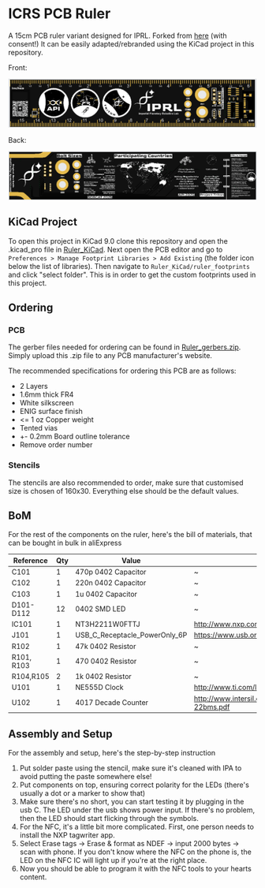 # ICRS PCB Ruler

A 15cm PCB ruler variant designed for IPRL. Forked from [here](https://github.com/ben5049/ICRS-PCB-Ruler) (with consent!) It can be easily adapted/rebranded using the KiCad project in this repository.

Front:

![image](Media/IPRL_front_2025.png)

Back:

![image](Media/IPRL_back_2025.png)

## KiCad Project
To open this project in KiCad 9.0 clone this repository and open the .kicad_pro file in [Ruler_KiCad](Ruler_KiCad). Next open the PCB editor and go to `Preferences > Manage Footprint Libraries > Add Existing` (the folder icon below the list of libraries). Then navigate to `Ruler_KiCad/ruler_footprints` and click "select folder". This is in order to get the custom footprints used in this project.

## Ordering
### PCB
The gerber files needed for ordering can be found in [Ruler_gerbers.zip](https://github.com/Imperial-Planetary-Robotics-Lab/IPRL_Merch_2024-25/blob/main/IPRL_2025_Ruler/PCB_RULER_IPRL_2025/PCB_RULER_IPRL_2025_GERBER.zip). Simply upload this .zip file to any PCB manufacturer's website.

The recommended specifications for ordering this PCB are as follows:
* 2 Layers
* 1.6mm thick FR4
* White silkscreen
* ENIG surface finish
* <= 1 oz Copper weight
* Tented vias
* +- 0.2mm Board outline tolerance
* Remove order number

### Stencils

The stencils are also recommended to order, make sure that customised size is chosen of 160x30. Everything else should be the default values.

## BoM

For the rest of the components on the ruler, here's the bill of materials, that can be bought in bulk in aliExpress

| Reference  | Qty | Value                         | Datasheet                                                                       |
|------------|-----|-------------------------------|---------------------------------------------------------------------------------|
| C101       | 1   | 470p 0402 Capacitor           | ~                                                                               |
| C102       | 1   | 220n 0402 Capacitor           | ~                                                                               |
| C103       | 1   | 1u 0402 Capacitor             | ~                                                                               |
| D101-D112  | 12  | 0402 SMD LED                  | ~                                                                               |
| IC101      | 1   | NT3H2211W0FTTJ                | http://www.nxp.com/docs/en/data-sheet/NT3H2111_2211.pdf                         |
| J101       | 1   | USB_C_Receptacle_PowerOnly_6P | https://www.usb.org/sites/default/files/documents/usb_type-c.zip                |
| R102       | 1   | 47k 0402 Resistor             | ~                                                                               |
| R101, R103 | 1   | 470  0402 Resistor            | ~                                                                               |
| R104,R105  | 2   | 1k  0402 Resistor             | ~                                                                               |
| U101       | 1   | NE555D Clock                  | http://www.ti.com/lit/ds/symlink/ne555.pdf                                      |
| U102       | 1   | 4017 Decade Counter           | http://www.intersil.com/content/dam/Intersil/documents/cd40/cd4017bms-22bms.pdf |

## Assembly and Setup

For the assembly and setup, here's the step-by-step instruction

1. Put solder paste using the stencil, make sure it's cleaned with IPA to avoid putting the paste somewhere else!
2. Put components on top, ensuring correct polarity for the LEDs (there's usually a dot or a marker to show that)
3. Make sure there's no short, you can start testing it by plugging in the usb C. The LED under the usb shows power input. If there's no problem, then the LED should start flicking through the symbols.
4. For the NFC, it's a little bit more complicated. First, one person needs to install the NXP tagwriter app.
5. Select Erase tags -> Erase & format as NDEF -> input 2000 bytes -> scan with phone. If you don't know where the NFC on the phone is, the LED on the NFC IC will light up if you're at the right place.
6. Now you should be able to program it with the NFC tools to your hearts content.